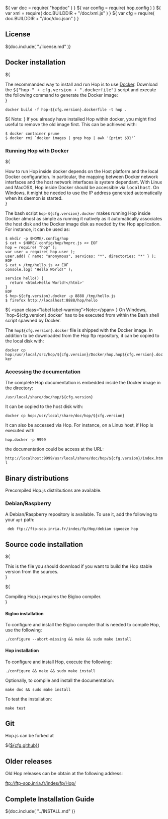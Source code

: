 ${ var doc = require( "hopdoc" ) }
${ var config = require( hop.config ) }
${ var xml = require( doc.BUILDDIR + "/doc/xml.js" ) }
${ var cfg = require( doc.BUILDDIR + "/doc/doc.json" ) }

## License ##

${doc.include( "./license.md" )}

## Docker installation ##

${<div class="row">
  <div class="col-xs-8">
The recommanded way to install and run Hop is to use
<a href="https://docs.docker.com/install/">Docker</a>. Download the
<tt>${"hop-" + cfg.version + ".dockerfile"}</tt> script and execute the
following command to generate the Docker image:
  </div>
  <div class="col-xs-4">
    <xml.downloadButton
       class="primary"
       title="Stable"
       icon="glyphicon-download"
       href=${cfg.urlbase + "/hop-" + cfg.version + ".dockerfile"}/>
  </div>
</div>}


`docker build -f hop-${cfg.version}.dockerfile -t hop .`

${ <span class="label label-warning">Note:</span> } If you already have
installed Hop within docker, you might find useful to remove the old
image first. This can be achieved with:

```shell
$ docker container prune
$ docker rmi `docker images | grep hop | awk '{print $3}'`
```


### Running Hop with Docker ###

${<div class="row">
  <div class="col-xs-8">
How to run Hop inside docker depends on the Host platform and the local
Docker configuration. In particular, the mapping between Docker network
interfaces and the host network interfaces is system dependant. With
Linux and MacOSX, Hop inside Docker should be accessible via
<tt>localhost</tt>. On Windows, it might be needed to use the IP address generated
automatically when its daemon is started.
  </div>
  <div class="col-xs-4">
    <xml.downloadButton
       class="primary"
       title="Stable"
       icon="glyphicon-download"
       href=${cfg.urlbase + "/hop-" + cfg.version + ".docker"}/>
  </div>
</div>}

The bash script `hop-${cfg.version}.docker` makes running Hop inside
Docker almost as simple as running it natively as it automatically
associates the host disk and the Docker image disk as needed by the
Hop application. For instance, it can be used as:

    $ mkdir -p $HOME/.config/hop
    $ cat > $HOME/.config/hop/hoprc.js << EOF
    hop = require( "hop" );
    var user = require( hop.user );
    user.add( { name: "anonymous", services: "*", directories: "*" } );
    EOF
    $ cat > /tmp/hello.js << EOF
    console.log( "Hello World!" );
    
    service hello() {
      return <html>Hello World!</html>'
    }
    EOF
    $ hop-${cfg.version}.docker -p 8888 /tmp/hello.js
    $ firefox http://localhost:8888/hop/hello

${ <span class="label label-warning">Note:</span> } On Windows,
`hop-${cfg.version}.docker` has to be executed from within the Bash
shell script spawned by Docker.

The `hop${cfg.version}.docker` file is shipped with the Docker image.
In addition to be downloaded from the Hop ftp repository, it can be
copied to the local disk with:

`docker cp hop:/usr/local/src/hop/${cfg.version}/Docker/hop.hop${cfg.version}.docker`


### Accessing the documentation ###

The complete Hop documentation is embedded inside the Docker image in the
directory:

`/usr/local/share/doc/hop/${cfg.version}`

It can be copied to the host disk with:

`docker cp hop:/usr/local/share/doc/hop/${cfg.version}`

It can also be accessed via Hop. For instance, on a Linux host, if Hop
is executed with

`hop.docker -p 9999`

the documentation could be access at the URL:

`http://localhost:9999/usr/local/share/doc/hop/${cfg.version}/index.html`


## Binary distributions ##

Precompiled Hop.js distributions are available.

### Debian/Raspberry ###

A Debian/Raspberry repository is available. To use it, add the following
to your `apt` path:

     deb ftp://ftp-sop.inria.fr/indes/fp/Hop/debian squeeze hop


## Source code installation ##

${<div class="row">
  <div class="col-xs-8">
This is the file you should download if you want to build the Hop stable
version from the sources.
  </div>
  <div class="col-xs-4">
    <xml.downloadButton
       class="warning"
       title="Stable"
       icon="glyphicon-download"
       href=${cfg.urlbase + "/hop-" + cfg.version + ".tar.gz"}/>
  </div>
</div>}

${<div class="row">
  <div class="col-xs-8">
Compiling Hop.js requires the Bigloo compiler.
  </div>
  <div class="col-xs-4">
    <xml.downloadButton
       class="danger"
       title="Stable"
       icon="glyphicon-download"
       href=${cfg.bglurlbase + "/bigloo" + cfg.bglversion + ".tar.gz"}/>
  </div>
</div>}

#### Bigloo installation ####

To configure and install the Bigloo compiler that is needed to compile
Hop, use the following:

```shell
./configure --abort-missing && make && sudo make install
```

#### Hop installation ####

To configure and install Hop, execute the following:

```shell
./configure && make && sudo make install
```

Optionally, to compile and install the documentation:

```shell
make doc && sudo make install
```

To test the installation:

```shell
make test
```

## Git ##

Hop.js can be forked at

${<a href=${cfg.github}>${cfg.github}</a>}


## Older releases ##

Old Hop releases can be obtain at the following address:

<ftp://ftp-sop.inria.fr/indes/fp/Hop/>


## Complete Installation Guide ##


${doc.include( "../INSTALL.md" )}
